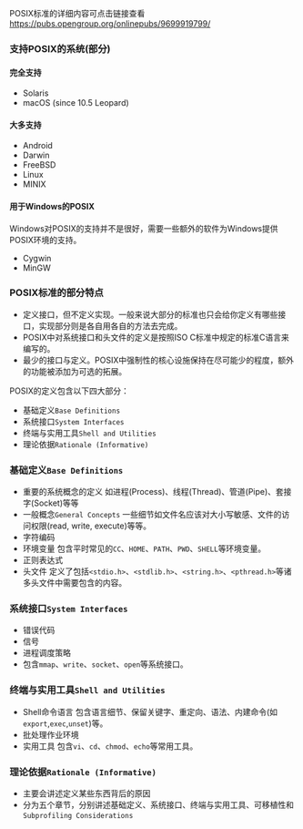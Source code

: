 POSIX标准的详细内容可点击链接查看<https://pubs.opengroup.org/onlinepubs/9699919799/>

### 支持POSIX的系统(部分)
#### 完全支持
- Solaris
- macOS (since 10.5 Leopard)
#### 大多支持
- Android
- Darwin
- FreeBSD
- Linux
- MINIX
#### 用于Windows的POSIX
Windows对POSIX的支持并不是很好，需要一些额外的软件为Windows提供POSIX环境的支持。
- Cygwin
- MinGW

### POSIX标准的部分特点
- 定义接口，但不定义实现。一般来说大部分的标准也只会给你定义有哪些接口，实现部分则是各自用各自的方法去完成。
- POSIX中对系统接口和头文件的定义是按照ISO C标准中规定的标准C语言来编写的。
- 最少的接口与定义。POSIX中强制性的核心设施保持在尽可能少的程度，额外的功能被添加为可选的拓展。

POSIX的定义包含以下四大部分：
- 基础定义`Base Definitions`
- 系统接口`System Interfaces`
- 终端与实用工具`Shell and Utilities`
- 理论依据`Rationale (Informative)`

### 基础定义`Base Definitions`
- 重要的系统概念的定义
如进程(Process)、线程(Thread)、管道(Pipe)、套接字(Socket)等等
- 一般概念`General Concepts`
一些细节如文件名应该对大小写敏感、文件的访问权限(read, write, execute)等等。
- 字符编码
- 环境变量
包含平时常见的`CC`、`HOME`、`PATH`、`PWD`、`SHELL`等环境变量。
- 正则表达式
- 头文件
定义了包括`<stdio.h>`、`<stdlib.h>`、`<string.h>`、`<pthread.h>`等诸多头文件中需要包含的内容。

### 系统接口`System Interfaces`
- 错误代码
- 信号
- 进程调度策略
- 包含`mmap`、`write`、`socket`、`open`等系统接口。
  
### 终端与实用工具`Shell and Utilities`
- Shell命令语言
包含语言细节、保留关键字、重定向、语法、内建命令(如`export`,`exec`,`unset`)等。
- 批处理作业环境
- 实用工具
包含`vi`、`cd`、`chmod`、`echo`等常用工具。

### 理论依据`Rationale (Informative)`
- 主要会讲述定义某些东西背后的原因
- 分为五个章节，分别讲述基础定义、系统接口、终端与实用工具、可移植性和`Subprofiling Considerations`